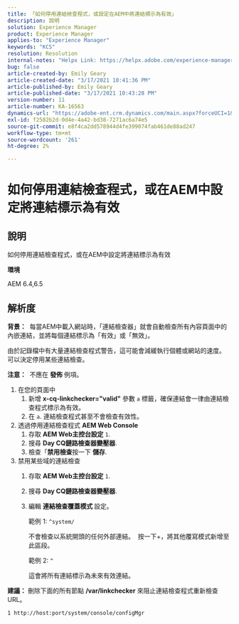```yaml
---
title: 「如何停用連結檢查程式，或設定在AEM中將連結標示為有效」
description: 說明
solution: Experience Manager
product: Experience Manager
applies-to: "Experience Manager"
keywords: "KCS"
resolution: Resolution
internal-notes: "Helpx Link: https://helpx.adobe.com/experience-manager/kb/how-to-configure-linkchecker-tomark-alllinks-asvalid.html"
bug: false
article-created-by: Emily Geary
article-created-date: "3/17/2021 10:41:36 PM"
article-published-by: Emily Geary
article-published-date: "3/17/2021 10:43:28 PM"
version-number: 11
article-number: KA-16563
dynamics-url: "https://adobe-ent.crm.dynamics.com/main.aspx?forceUCI=1&pagetype=entityrecord&etn=knowledgearticle&id=21d0f7ed-7187-eb11-a812-000d3a593216"
exl-id: f2582b2d-0d4e-4a42-bd38-7271ac6a74e5
source-git-commit: e8f4ca2dd578944d4fe399074fab461de88ad247
workflow-type: tm+mt
source-wordcount: '261'
ht-degree: 2%

---
```


# 如何停用連結檢查程式，或在AEM中設定將連結標示為有效

## 說明


如何停用連結檢查程式，或在AEM中設定將連結標示為有效

<b>環境</b>

AEM 6.4,6.5


## 解析度


<b>背景：</b>  每當AEM中載入網站時，「連結檢查器」就會自動檢查所有內容頁面中的內嵌連結，並將每個連結標示為「有效」或「無效」。

由於記錄檔中有大量連結檢查程式警告，這可能會減緩執行個體或網站的速度。  可以決定停用某些連結檢查。

<b>注意：</b>  不應在 <b>發佈 </b>例項。



1. 在您的頁面中
   1. 新增 <b>x-cq-linkchecker=&quot;valid&quot;</b> 參數 `a` 標籤，確保連結會一律由連結檢查程式標示為有效。
   2. 在 `a`. 連結檢查程式甚至不會檢查有效性。
2. 透過停用連結檢查程式 <b>AEM Web Console</b>
   1. 存取 <b>AEM Web主控台設定</b> `1`.
   2. 搜尋 <b>Day CQ鏈路檢查器變壓器</b>.
   3. 檢查「<b>禁用檢查</b>按一下 <b>儲存</b>.
3. 禁用某些域的連結檢查
   1. 存取 <b>AEM Web主控台設定</b> `1`.
   2. 搜尋 <b>Day CQ鏈路檢查器變壓器</b>.
   3. 編輯 <b>連結檢查覆蓋模式 </b>設定。



      範例 1: `^system/`

      不會檢查以系統開頭的任何外部連結。  按一下+，將其他覆寫模式新增至此區段。 



      範例 2: `^`

      這會將所有連結標示為未來有效連結。




<b>建議：</b> 刪除下面的所有節點 <b>/var/linkchecker</b> 來阻止連結檢查程式重新檢查URL。

`1 http://host:port/system/console/configMgr`
